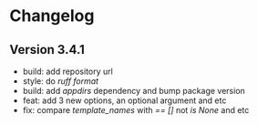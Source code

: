 # Changelog

## Version 3.4.1

- build: add repository url
- style: do *ruff format*
- build: add *appdirs* dependency and bump package version
- feat: add 3 new options, an optional argument and etc
- fix: compare *template_names* with *== []* not *is None* and etc
